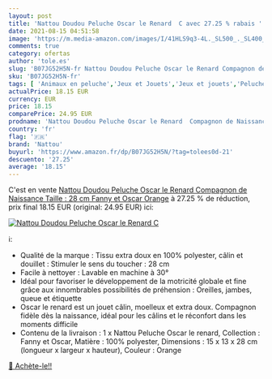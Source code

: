 ```yaml
---
layout: post
title: 'Nattou Doudou Peluche Oscar le Renard  C avec 27.25 % rabais '
date: 2021-08-15 04:51:58
image: 'https://m.media-amazon.com/images/I/41HLS9q3-4L._SL500_._SL400_.jpg'
comments: true
category: ofertas
author: 'tole.es'
slug: 'B07JG52H5N-fr Nattou Doudou Peluche Oscar le Renard Compagnon de...'
sku: 'B07JG52H5N-fr'
tags: [ 'Animaux en peluche','Jeux et Jouets','Jeux et jouets','Peluches','nattou', ]
actualPrice: 18.15 EUR
currency: EUR
price: 18.15
comparePrice: 24.95 EUR
prodname: 'Nattou Doudou Peluche Oscar le Renard  Compagnon de Naissance  Taille : 28 cm  Fanny et Oscar  Orange'
country: 'fr'
flag: '🇫🇷'
brand: 'Nattou'
buyurl: 'https://www.amazon.fr/dp/B07JG52H5N/?tag=tolees0d-21'
descuento: '27.25'
average: '18.15'
---
```


C'est en vente [Nattou Doudou Peluche Oscar le Renard  Compagnon de Naissance  Taille : 28 cm  Fanny et Oscar  Orange](https://www.amazon.fr/dp/B07JG52H5N/?tag=tolees0d-21)  à  27.25 % de réduction, prix final  18.15 EUR (original: 24.95 EUR) ici:

[![Nattou Doudou Peluche Oscar le Renard  C](https://m.media-amazon.com/images/I/41HLS9q3-4L._SL500_._SL400_.jpg)](https://www.amazon.fr/dp/B07JG52H5N/?tag=tolees0d-21)

ℹ️:

- Qualité de la marque : Tissu extra doux en 100% polyester, câlin et douillet : Stimuler le sens du toucher : 28 cm
- Facile à nettoyer : Lavable en machine à 30°
- Idéal pour favoriser le développement de la motricité globale et fine grâce aux innombrables possibilités de préhension : Oreilles, jambes, queue et étiquette
- Oscar le renard est un jouet câlin, moelleux et extra doux. Compagnon fidèle dès la naissance, idéal pour les câlins et le réconfort dans les moments difficile
- Contenu de la livraison : 1 x Nattou Peluche Oscar le renard, Collection : Fanny et Oscar, Matière : 100% polyester, Dimensions : 15 x 13 x 28 cm (longueur x largeur x hauteur), Couleur : Orange

[🛒 Achète-le!!](https://www.amazon.fr/dp/B07JG52H5N/?tag=tolees0d-21)
